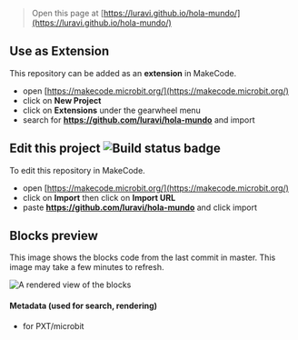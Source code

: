 
> Open this page at [https://luravi.github.io/hola-mundo/](https://luravi.github.io/hola-mundo/)

## Use as Extension

This repository can be added as an **extension** in MakeCode.

* open [https://makecode.microbit.org/](https://makecode.microbit.org/)
* click on **New Project**
* click on **Extensions** under the gearwheel menu
* search for **https://github.com/luravi/hola-mundo** and import

## Edit this project ![Build status badge](https://github.com/luravi/hola-mundo/workflows/MakeCode/badge.svg)

To edit this repository in MakeCode.

* open [https://makecode.microbit.org/](https://makecode.microbit.org/)
* click on **Import** then click on **Import URL**
* paste **https://github.com/luravi/hola-mundo** and click import

## Blocks preview

This image shows the blocks code from the last commit in master.
This image may take a few minutes to refresh.

![A rendered view of the blocks](https://github.com/luravi/hola-mundo/raw/master/.github/makecode/blocks.png)

#### Metadata (used for search, rendering)

* for PXT/microbit
<script src="https://makecode.com/gh-pages-embed.js"></script><script>makeCodeRender("{{ site.makecode.home_url }}", "{{ site.github.owner_name }}/{{ site.github.repository_name }}");</script>
